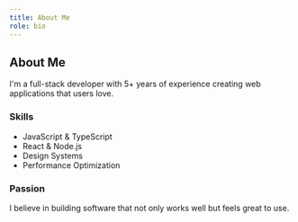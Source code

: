 ```yaml
---
title: About Me
role: bio
---
```


## About Me

I'm a full-stack developer with 5+ years of experience creating web applications that users love.

### Skills
- JavaScript & TypeScript
- React & Node.js
- Design Systems
- Performance Optimization

### Passion
I believe in building software that not only works well but feels great to use.